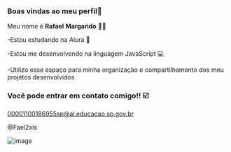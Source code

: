 ### Boas vindas ao meu perfil🖤      

Meu nome é **Rafael** **Margarido** 👨‍🦱

-Estou estudando na Alura 🏫


-Estou me desenvolvendo na linguagem JavaScript 💻


-Utilizo esse espaço para minha organização e compartilhamento dos meu projetos desenvolvidos

### Você pode entrar em contato comigo!! ☑️

00001100186955sp@al.educacao.sp.gov.br

@Fael2xis

![image](https://github.com/Fael2xis/Fael2xis/assets/170052059/a2a11a52-0c4b-4dd3-ad36-da26e0d1d04f)
